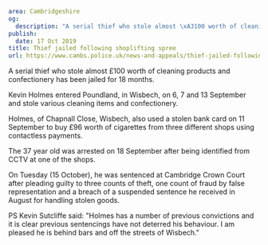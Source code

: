 ```yaml
area: Cambridgeshire
og:
  description: "A serial thief who stole almost \xA3100 worth of cleaning products and confectionery has been jailed for 18 months."
publish:
  date: 17 Oct 2019
title: Thief jailed following shoplifting spree
url: https://www.cambs.police.uk/news-and-appeals/thief-jailed-following-shoplifting-spree
```

A serial thief who stole almost £100 worth of cleaning products and confectionery has been jailed for 18 months.

Kevin Holmes entered Poundland, in Wisbech, on 6, 7 and 13 September and stole various cleaning items and confectionery.

Holmes, of Chapnall Close, Wisbech, also used a stolen bank card on 11 September to buy £96 worth of cigarettes from three different shops using contactless payments.

The 37 year old was arrested on 18 September after being identified from CCTV at one of the shops.

On Tuesday (15 October), he was sentenced at Cambridge Crown Court after pleading guilty to three counts of theft, one count of fraud by false representation and a breach of a suspended sentence he received in August for handling stolen goods.

PS Kevin Sutcliffe said: "Holmes has a number of previous convictions and it is clear previous sentencings have not deterred his behaviour. I am pleased he is behind bars and off the streets of Wisbech."
